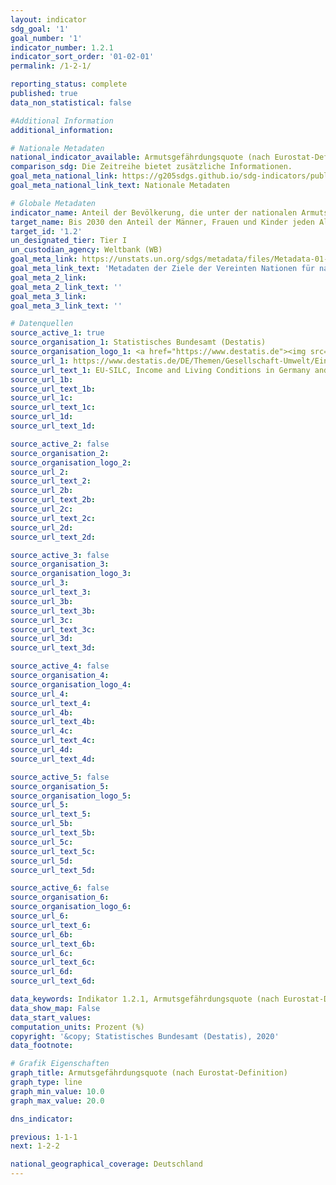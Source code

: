 ```yaml
---
layout: indicator
sdg_goal: '1'
goal_number: '1'
indicator_number: 1.2.1
indicator_sort_order: '01-02-01'
permalink: /1-2-1/

reporting_status: complete
published: true
data_non_statistical: false

#Additional Information
additional_information: 

# Nationale Metadaten
national_indicator_available: Armutsgefährdungsquote (nach Eurostat-Definition)
comparison_sdg: Die Zeitreihe bietet zusätzliche Informationen.
goal_meta_national_link: https://g205sdgs.github.io/sdg-indicators/public/MetaDe/1.2.1.pdf
goal_meta_national_link_text: Nationale Metadaten

# Globale Metadaten
indicator_name: Anteil der Bevölkerung, die unter der nationalen Armutsgrenze lebt, nach Geschlecht und Alter
target_name: Bis 2030 den Anteil der Männer, Frauen und Kinder jeden Alters, die in Armut in all ihren Dimensionen nach der jeweiligen nationalen Definition leben, mindestens um die Hälfte senken
target_id: '1.2'
un_designated_tier: Tier I
un_custodian_agency: Weltbank (WB)
goal_meta_link: https://unstats.un.org/sdgs/metadata/files/Metadata-01-02-01.pdf
goal_meta_link_text: 'Metadaten der Ziele der Vereinten Nationen für nachhaltige Entwicklung'
goal_meta_2_link: 
goal_meta_2_link_text: ''
goal_meta_3_link: 
goal_meta_3_link_text: ''

# Datenquellen
source_active_1: true
source_organisation_1: Statistisches Bundesamt (Destatis)
source_organisation_logo_1: <a href="https://www.destatis.de"><img src="https://g205sdgs.github.io/sdg-indicators/public/logos/destatis.png" alt="Logo destatis" /></a>
source_url_1: https://www.destatis.de/DE/Themen/Gesellschaft-Umwelt/Einkommen-Konsum-Lebensbedingungen/Lebensbedingungen-Armutsgefaehrdung/_inhalt.html#sprg233586
source_url_text_1: EU-SILC, Income and Living Conditions in Germany and the European Union - Fachserie 15, Reihe 3
source_url_1b: 
source_url_text_1b: 
source_url_1c: 
source_url_text_1c: 
source_url_1d: 
source_url_text_1d: 

source_active_2: false
source_organisation_2: 
source_organisation_logo_2: 
source_url_2: 
source_url_text_2: 
source_url_2b: 
source_url_text_2b: 
source_url_2c: 
source_url_text_2c: 
source_url_2d: 
source_url_text_2d: 

source_active_3: false
source_organisation_3: 
source_organisation_logo_3: 
source_url_3: 
source_url_text_3: 
source_url_3b: 
source_url_text_3b: 
source_url_3c: 
source_url_text_3c: 
source_url_3d: 
source_url_text_3d: 

source_active_4: false
source_organisation_4: 
source_organisation_logo_4: 
source_url_4: 
source_url_text_4: 
source_url_4b: 
source_url_text_4b: 
source_url_4c: 
source_url_text_4c: 
source_url_4d: 
source_url_text_4d: 

source_active_5: false
source_organisation_5: 
source_organisation_logo_5: 
source_url_5: 
source_url_text_5: 
source_url_5b: 
source_url_text_5b: 
source_url_5c: 
source_url_text_5c: 
source_url_5d: 
source_url_text_5d: 

source_active_6: false
source_organisation_6: 
source_organisation_logo_6: 
source_url_6: 
source_url_text_6: 
source_url_6b: 
source_url_text_6b: 
source_url_6c: 
source_url_text_6c: 
source_url_6d: 
source_url_text_6d: 

data_keywords: Indikator 1.2.1, Armutsgefährdungsquote (nach Eurostat-Definition), nationale Armutsgrenze
data_show_map: False
data_start_values:
computation_units: Prozent (%)
copyright: '&copy; Statistisches Bundesamt (Destatis), 2020'
data_footnote: 

# Grafik Eigenschaften
graph_title: Armutsgefährdungsquote (nach Eurostat-Definition)
graph_type: line
graph_min_value: 10.0
graph_max_value: 20.0

dns_indicator: 

previous: 1-1-1
next: 1-2-2

national_geographical_coverage: Deutschland
---
```


